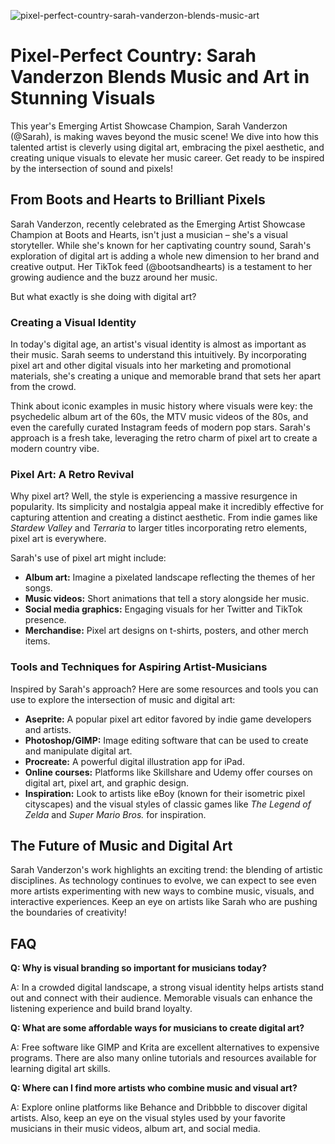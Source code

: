 ![pixel-perfect-country-sarah-vanderzon-blends-music-art](https://images.pexels.com/photos/1749822/pexels-photo-1749822.jpeg?auto=compress&cs=tinysrgb&fit=crop&h=627&w=1200)

# Pixel-Perfect Country: Sarah Vanderzon Blends Music and Art in Stunning Visuals

This year's Emerging Artist Showcase Champion, Sarah Vanderzon (@Sarah), is making waves beyond the music scene! We dive into how this talented artist is cleverly using digital art, embracing the pixel aesthetic, and creating unique visuals to elevate her music career. Get ready to be inspired by the intersection of sound and pixels!

## From Boots and Hearts to Brilliant Pixels

Sarah Vanderzon, recently celebrated as the Emerging Artist Showcase Champion at Boots and Hearts, isn't just a musician – she's a visual storyteller. While she's known for her captivating country sound, Sarah's exploration of digital art is adding a whole new dimension to her brand and creative output. Her TikTok feed (@bootsandhearts) is a testament to her growing audience and the buzz around her music.

But what exactly is she doing with digital art?

### Creating a Visual Identity

In today's digital age, an artist's visual identity is almost as important as their music. Sarah seems to understand this intuitively. By incorporating pixel art and other digital visuals into her marketing and promotional materials, she's creating a unique and memorable brand that sets her apart from the crowd. 

Think about iconic examples in music history where visuals were key: the psychedelic album art of the 60s, the MTV music videos of the 80s, and even the carefully curated Instagram feeds of modern pop stars. Sarah's approach is a fresh take, leveraging the retro charm of pixel art to create a modern country vibe.

### Pixel Art: A Retro Revival

Why pixel art? Well, the style is experiencing a massive resurgence in popularity. Its simplicity and nostalgia appeal make it incredibly effective for capturing attention and creating a distinct aesthetic. From indie games like *Stardew Valley* and *Terraria* to larger titles incorporating retro elements, pixel art is everywhere.

Sarah's use of pixel art might include:

*   **Album art:** Imagine a pixelated landscape reflecting the themes of her songs.
*   **Music videos:** Short animations that tell a story alongside her music.
*   **Social media graphics:** Engaging visuals for her Twitter and TikTok presence.
*   **Merchandise:** Pixel art designs on t-shirts, posters, and other merch items.

### Tools and Techniques for Aspiring Artist-Musicians

Inspired by Sarah's approach? Here are some resources and tools you can use to explore the intersection of music and digital art:

*   **Aseprite:** A popular pixel art editor favored by indie game developers and artists.
*   **Photoshop/GIMP:** Image editing software that can be used to create and manipulate digital art.
*   **Procreate:** A powerful digital illustration app for iPad.
*   **Online courses:** Platforms like Skillshare and Udemy offer courses on digital art, pixel art, and graphic design.
*   **Inspiration:** Look to artists like eBoy (known for their isometric pixel cityscapes) and the visual styles of classic games like *The Legend of Zelda* and *Super Mario Bros.* for inspiration.

## The Future of Music and Digital Art

Sarah Vanderzon's work highlights an exciting trend: the blending of artistic disciplines. As technology continues to evolve, we can expect to see even more artists experimenting with new ways to combine music, visuals, and interactive experiences. Keep an eye on artists like Sarah who are pushing the boundaries of creativity!

## FAQ

**Q: Why is visual branding so important for musicians today?**

A: In a crowded digital landscape, a strong visual identity helps artists stand out and connect with their audience. Memorable visuals can enhance the listening experience and build brand loyalty.

**Q: What are some affordable ways for musicians to create digital art?**

A: Free software like GIMP and Krita are excellent alternatives to expensive programs. There are also many online tutorials and resources available for learning digital art skills.

**Q: Where can I find more artists who combine music and visual art?**

A: Explore online platforms like Behance and Dribbble to discover digital artists. Also, keep an eye on the visual styles used by your favorite musicians in their music videos, album art, and social media.
